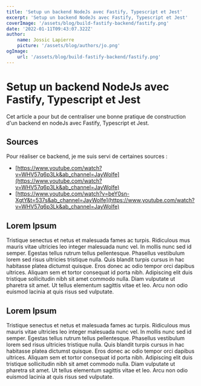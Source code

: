 ```yaml
---
title: 'Setup un backend NodeJs avec Fastify, Typescript et Jest'
excerpt: 'Setup un backend NodeJs avec Fastify, Typescript et Jest'
coverImage: '/assets/blog/build-fastify-backend/fastify.png'
date: '2022-01-11T09:43:07.322Z'
author:
    name: Jossic Lapierre
    picture: '/assets/blog/authors/jo.png'
ogImage:
    url: '/assets/blog/build-fastify-backend/fastify.png'
---
```


# Setup un backend NodeJs avec Fastify, Typescript et Jest

Cet article a pour but de centraliser une bonne pratique de construction d'un backend en nodeJs avec Fastify, Typescript et Jest.

## Sources

Pour réaliser ce backend, je me suis servi de certaines sources :

-   [https://www.youtube.com/watch?v=WHV57q6p3Lk&ab_channel=JayWolfe](https://www.youtube.com/watch?v=WHV57q6p3Lk&ab_channel=JayWolfe)
-   [https://www.youtube.com/watch?v=beY0sn-XgtY&t=537s&ab_channel=JayWolfe](https://www.youtube.com/watch?v=WHV57q6p3Lk&ab_channel=JayWolfe)

## Lorem Ipsum

Tristique senectus et netus et malesuada fames ac turpis. Ridiculous mus mauris vitae ultricies leo integer malesuada nunc vel. In mollis nunc sed id semper. Egestas tellus rutrum tellus pellentesque. Phasellus vestibulum lorem sed risus ultricies tristique nulla. Quis blandit turpis cursus in hac habitasse platea dictumst quisque. Eros donec ac odio tempor orci dapibus ultrices. Aliquam sem et tortor consequat id porta nibh. Adipiscing elit duis tristique sollicitudin nibh sit amet commodo nulla. Diam vulputate ut pharetra sit amet. Ut tellus elementum sagittis vitae et leo. Arcu non odio euismod lacinia at quis risus sed vulputate.

## Lorem Ipsum

Tristique senectus et netus et malesuada fames ac turpis. Ridiculous mus mauris vitae ultricies leo integer malesuada nunc vel. In mollis nunc sed id semper. Egestas tellus rutrum tellus pellentesque. Phasellus vestibulum lorem sed risus ultricies tristique nulla. Quis blandit turpis cursus in hac habitasse platea dictumst quisque. Eros donec ac odio tempor orci dapibus ultrices. Aliquam sem et tortor consequat id porta nibh. Adipiscing elit duis tristique sollicitudin nibh sit amet commodo nulla. Diam vulputate ut pharetra sit amet. Ut tellus elementum sagittis vitae et leo. Arcu non odio euismod lacinia at quis risus sed vulputate.
